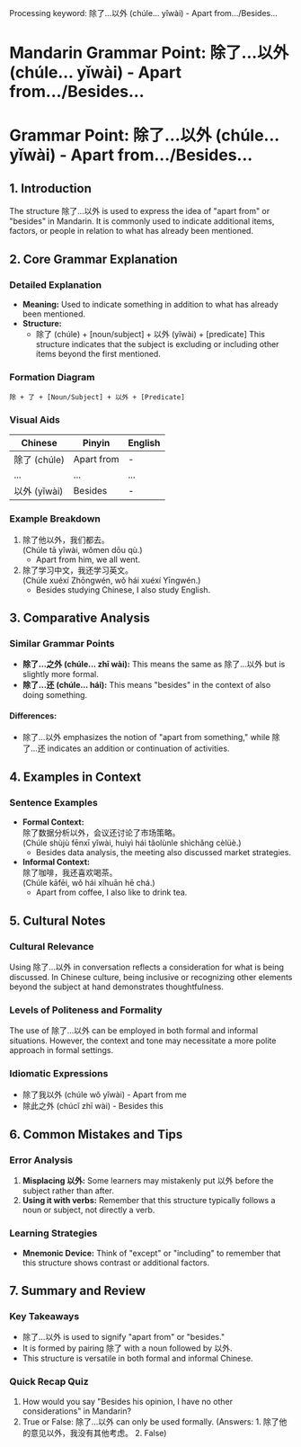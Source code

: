 Processing keyword: 除了...以外 (chúle... yǐwài) - Apart from.../Besides...
# Mandarin Grammar Point: 除了...以外 (chúle... yǐwài) - Apart from.../Besides...
# Grammar Point: 除了...以外 (chúle... yǐwài) - Apart from.../Besides...
## 1. Introduction
The structure 除了...以外 is used to express the idea of "apart from" or "besides" in Mandarin. It is commonly used to indicate additional items, factors, or people in relation to what has already been mentioned. 
## 2. Core Grammar Explanation
### Detailed Explanation
- **Meaning:** Used to indicate something in addition to what has already been mentioned.
- **Structure:** 
  - 除了 (chúle) + [noun/subject] + 以外 (yǐwài) + [predicate] 
This structure indicates that the subject is excluding or including other items beyond the first mentioned.
### Formation Diagram
```
除 + 了 + [Noun/Subject] + 以外 + [Predicate]
```
### Visual Aids
| Chinese                | Pinyin              | English                   |
|-----------------------|---------------------|---------------------------|
| 除了 (chúle)          | Apart from          | -                         |
| ...                   | ...                 | ...                       |
| 以外 (yǐwài)         | Besides             | -                         |
### Example Breakdown
1. 除了他以外，我们都去。  
   (Chúle tā yǐwài, wǒmen dōu qù.)  
   - Apart from him, we all went.
2. 除了学习中文，我还学习英文。  
   (Chúle xuéxí Zhōngwén, wǒ hái xuéxí Yīngwén.)  
   - Besides studying Chinese, I also study English.
## 3. Comparative Analysis
### Similar Grammar Points
- **除了...之外 (chúle... zhī wài):** This means the same as 除了...以外 but is slightly more formal.
- **除了...还 (chúle... hái):** This means "besides" in the context of also doing something. 
#### Differences:
- 除了...以外 emphasizes the notion of "apart from something," while 除了...还 indicates an addition or continuation of activities.
## 4. Examples in Context
### Sentence Examples
- **Formal Context:**  
   除了数据分析以外，会议还讨论了市场策略。  
   (Chúle shùjù fēnxī yǐwài, huìyì hái tǎolùnle shìchǎng cèlüè.)  
   - Besides data analysis, the meeting also discussed market strategies.
- **Informal Context:**  
   除了咖啡，我还喜欢喝茶。  
   (Chúle kāfēi, wǒ hái xǐhuān hē chá.)  
   - Apart from coffee, I also like to drink tea.
## 5. Cultural Notes
### Cultural Relevance
Using 除了...以外 in conversation reflects a consideration for what is being discussed. In Chinese culture, being inclusive or recognizing other elements beyond the subject at hand demonstrates thoughtfulness.
### Levels of Politeness and Formality
The use of 除了...以外 can be employed in both formal and informal situations. However, the context and tone may necessitate a more polite approach in formal settings.
### Idiomatic Expressions
- 除了我以外 (chúle wǒ yǐwài) - Apart from me
- 除此之外 (chúcǐ zhī wài) - Besides this
## 6. Common Mistakes and Tips
### Error Analysis
1. **Misplacing 以外:** Some learners may mistakenly put 以外 before the subject rather than after.
2. **Using it with verbs:** Remember that this structure typically follows a noun or subject, not directly a verb.
### Learning Strategies
- **Mnemonic Device:** Think of "except" or "including" to remember that this structure shows contrast or additional factors.
## 7. Summary and Review
### Key Takeaways
- 除了...以外 is used to signify "apart from" or "besides."
- It is formed by pairing 除了 with a noun followed by 以外.
- This structure is versatile in both formal and informal Chinese.
### Quick Recap Quiz
1. How would you say "Besides his opinion, I have no other considerations" in Mandarin?
2. True or False: 除了...以外 can only be used formally.
(Answers: 1. 除了他的意见以外，我没有其他考虑。 2. False)
